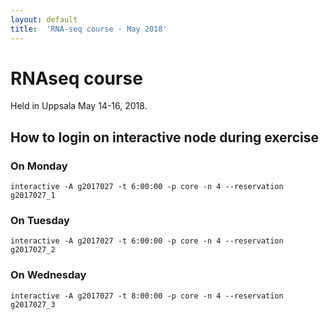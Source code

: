 ```yaml
---
layout: default
title:  'RNA-seq course - May 2018'
---
```

 

# RNAseq course 

Held in Uppsala May 14-16, 2018.

##  How to login on interactive node during exercise

###  On Monday

    interactive -A g2017027 -t 6:00:00 -p core -n 4 --reservation g2017027_1
	
###  On Tuesday

    interactive -A g2017027 -t 6:00:00 -p core -n 4 --reservation g2017027_2
	
###  On Wednesday

    interactive -A g2017027 -t 8:00:00 -p core -n 4 --reservation g2017027_3
	
	